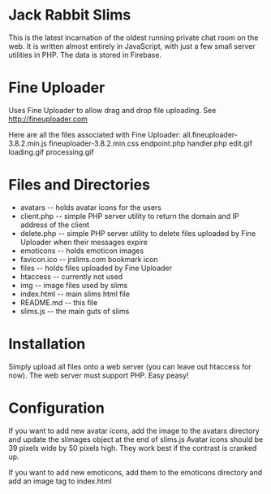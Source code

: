 Jack Rabbit Slims
=================

This is the latest incarnation of the oldest running private chat room on the web.
It is written almost entirely in JavaScript, with just a few small server utilities in PHP.
The data is stored in Firebase.

Fine Uploader
=============
Uses Fine Uploader to allow drag and drop file uploading.
See http://fineuploader.com

Here are all the files associated with Fine Uploader:
all.fineuploader-3.8.2.min.js
fineuploader-3.8.2.min.css
endpoint.php
handler.php
edit.gif
loading.gif
processing.gif

Files and Directories
=====================

* avatars -- holds avatar icons for the users
* client.php -- simple PHP server utility to return the domain and IP address of the client
* delete.php -- simple PHP server utility to delete files uploaded by Fine Uploader when their messages expire
* emoticons -- holds emoticon images
* favicon.ico -- jrslims.com bookmark icon
* files -- holds files uploaded by Fine Uploader
* htaccess -- currently not used
* img -- image files used by slims
* index.html -- main slims html file
* README.md -- this file
* slims.js -- the main guts of slims

Installation
============

Simply upload all files onto a web server (you can leave out htaccess for now).  The web server must support PHP.
Easy peasy!

Configuration
=============

If you want to add new avatar icons, add the image to the avatars directory and update the slimages object at the end of slims.js
Avatar icons should be 39 pixels wide by 50 pixels high.  They work best if the contrast is cranked up.

If you want to add new emoticons, add them to the emoticons directory and add an image tag to index.html
